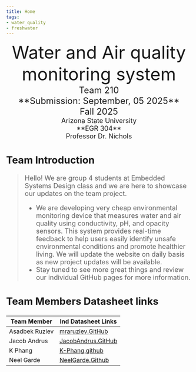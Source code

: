 ```yaml
---
title: Home
tags:
- water_quality
- freshwater
---
```

<center>
<font size="8">Water and Air quality monitoring system<br>
<font size="5">Team 210<br>
**Submission: September, 05 2025**<br>
Fall 2025<br>
<font size="4">Arizona State University<br>
**EGR 304**<br>
Professor Dr. Nichols<br>
  

</center>

## Team Introduction
> Hello! We are group 4 students at Embedded Systems Design class and we are here to showcase our updates on the team project.<br>
>    * We are developing very cheap environmental monitoring device that measures water and air quality using conductivity, pH, and opacity sensors. This system provides real-time feedback to help users easily identify unsafe environmental conditions and promote healthier living. We will update the website on daily basis as new project updates will be available.<br>
>    * Stay tuned to see more great things and review our individual GitHub pages for more information.


## Team Members Datasheet links

| **Team Member**        |**Ind Datasheet Links** |
| ---------------------- | -----------------------|
| Asadbek Ruziev               | [mraruziev.GitHub](https://mraruziev.github.io/) |
| Jacob Andrus                 | [JacobAndrus.GitHub](https://jandrus4.github.io/)                    |
| K Phang                | [K-Phang.github](https://K-Phang.github.io) |
| Neel Garde               | [NeelGarde.Github](https://github.com/NeelGarde/NeelGarde) |